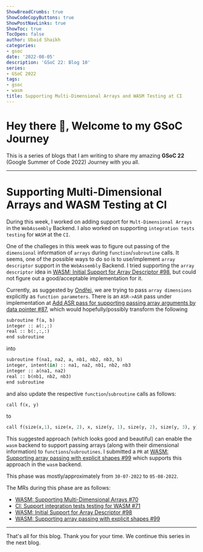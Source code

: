 ```yaml
---
ShowBreadCrumbs: true
ShowCodeCopyButtons: true
ShowPostNavLinks: true
ShowToc: true
TocOpen: false
author: Ubaid Shaikh
categories:
- gsoc
date: '2022-08-05'
description: 'GSoC 22: Blog 10'
series:
- GSoC 2022
tags:
- gsoc
- wasm
title: Supporting Multi-Dimensional Arrays and WASM Testing at CI
---
```


# Hey there 🤗, Welcome to my GSoC Journey

<!--more-->

This is a series of blogs that I am writing to share my amazing **GSoC 22** (Google Summer of Code 2022) Journey with you all.

---

# Supporting Multi-Dimensional Arrays and WASM Testing at CI

During this week, I worked on adding support for `Mult-Dimensional Arrays` in the `WebAssembly` Backend.
I also worked on supporting `integration tests` `testing` for `WASM` at the `CI`.

One of the challeges in this week was to figure out passing of the `dimensional` information of `arrays`
during `function`/`subroutine` calls.
It seems, one of the possible ways to do so is to use/implement `array descriptor` support in the `WebAssembly` Backend.
I tried supporting the `array descriptor` idea in [WASM: Initial Support for Array Descriptor #98](https://github.com/lfortran/lfortran/pull/98),
but could not figure out a good/acceptable implementation for it.

Currently, as suggested by [Ondřej](https://github.com/certik), we are trying to pass `array dimensions` explicitly as `function parameters`.
There is an `ASR->ASR` pass under implementation at [Add ASR pass for supporting passing array arguments by data pointer #87](),
which would hopefully/possibly transform the following
``` python
subroutine f(a, b)
integer :: a(:,:)
real :: b(:,:,:)
end subroutine
```
into
``` python
subroutine f(na1, na2, a, nb1, nb2, nb3, b)
integer, intent(in) :: na1, na2, nb1, nb2, nb3
integer :: a(na1, na2)
real :: b(nb1, nb2, nb3)
end subroutine
```
and also update the respective `function`/`subroutine` calls as follows:
``` python
call f(x, y)
```
to
``` python
call f(size(x,1), size(x, 2), x, size(y, 1), size(y, 2), size(y, 3), y)
```

This suggested approach (which looks good and beautiful) can enable the `wasm` backend
to support passing arrays (along with their dimensional information) to `functions`/`subroutines`.
I submitted a `PR` at [WASM: Supporting array passing with explicit shapes #99](https://github.com/lfortran/lfortran/pull/99)
which supports this approach in the `wasm` backend.

This phase was mostly/approximately from `30-07-2022` to `05-08-2022`.

The MRs during this phase are as follows:
- [WASM: Supporting Multi-Dimensional Arrays #70](https://github.com/lfortran/lfortran/pull/70)
- [CI: Support integration tests testing for WASM #71](https://github.com/lfortran/lfortran/pull/71)
- [WASM: Initial Support for Array Descriptor #98](https://github.com/lfortran/lfortran/pull/98)
- [WASM: Supporting array passing with explicit shapes #99](https://github.com/lfortran/lfortran/pull/99)

---

That's all for this blog. Thank you for your time. We continue this series in the next blog.
